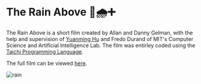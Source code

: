 # The Rain Above 🌈🌧➕

The Rain Above is a short film created by Allan and Danny Gelman, with the help and supervision of [Yuanming Hu](https://github.com/yuanming-hu) and Fredo Durand of MIT's Computer Science and Artificial Intelligence Lab. The film was entirley coded using the [Taichi Programming Language](http://taichi.graphics/). 

The full film can be viewed [here](https://vimeo.com/442582008).

![rain](./Gif/rain.gif)
